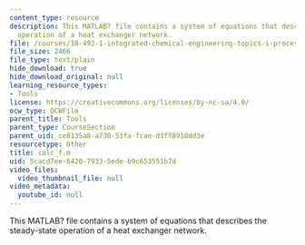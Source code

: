 ```yaml
---
content_type: resource
description: This MATLAB? file contains a system of equations that describes the steady-state
  operation of a heat exchanger network.
file: /courses/10-492-1-integrated-chemical-engineering-topics-i-process-control-by-design-fall-2004/5cacd7ee642079335edeb9c653551b7d_calc_f.m
file_size: 2466
file_type: text/plain
hide_download: true
hide_download_original: null
learning_resource_types:
- Tools
license: https://creativecommons.org/licenses/by-nc-sa/4.0/
ocw_type: OCWFile
parent_title: Tools
parent_type: CourseSection
parent_uid: ce8135a8-a730-53fa-fcae-d3ff8910dd3e
resourcetype: Other
title: calc_f.m
uid: 5cacd7ee-6420-7933-5ede-b9c653551b7d
video_files:
  video_thumbnail_file: null
video_metadata:
  youtube_id: null
---
```

This MATLAB? file contains a system of equations that describes the steady-state operation of a heat exchanger network.
